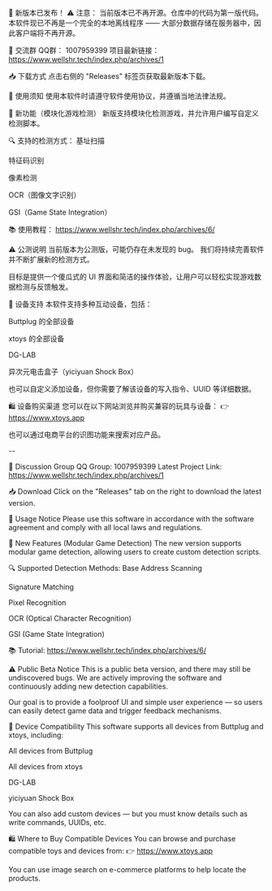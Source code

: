 🎉 新版本已发布！
⚠️ 注意： 当前版本已不再开源。仓库中的代码为第一版代码。
本软件现已不再是一个完全的本地离线程序 —— 大部分数据存储在服务器中，因此客户端将不再开源。

📢 交流群
QQ群： 1007959399
项目最新链接： https://www.wellshr.tech/index.php/archives/1

📥 下载方式
点击右侧的 "Releases" 标签页获取最新版本下载。

📌 使用须知
使用本软件时请遵守软件使用协议，并遵循当地法律法规。

🧩 新功能（模块化游戏检测）
新版支持模块化检测游戏，并允许用户编写自定义检测脚本。

🔍 支持的检测方式：
基址扫描

特征码识别

像素检测

OCR（图像文字识别）

GSI（Game State Integration）

📚 使用教程：
https://www.wellshr.tech/index.php/archives/6/

⚠️ 公测说明
当前版本为公测版，可能仍存在未发现的 bug。
我们将持续完善软件并不断扩展新的检测方式。

目标是提供一个傻瓜式的 UI 界面和简洁的操作体验，让用户可以轻松实现游戏数据检测与反馈触发。

🧸 设备支持
本软件支持多种互动设备，包括：

Buttplug 的全部设备

xtoys 的全部设备

DG-LAB

异次元电击盒子（yiciyuan Shock Box）

也可以自定义添加设备，但你需要了解该设备的写入指令、UUID 等详细数据。

🛍️ 设备购买渠道
您可以在以下网站浏览并购买兼容的玩具与设备：
👉 https://www.xtoys.app

也可以通过电商平台的识图功能来搜索对应产品。


--

📢 Discussion Group
QQ Group: 1007959399
Latest Project Link: https://www.wellshr.tech/index.php/archives/1

📥 Download
Click on the "Releases" tab on the right to download the latest version.

📌 Usage Notice
Please use this software in accordance with the software agreement and comply with all local laws and regulations.

🧩 New Features (Modular Game Detection)
The new version supports modular game detection, allowing users to create custom detection scripts.

🔍 Supported Detection Methods:
Base Address Scanning

Signature Matching

Pixel Recognition

OCR (Optical Character Recognition)

GSI (Game State Integration)

📚 Tutorial:
https://www.wellshr.tech/index.php/archives/6/

⚠️ Public Beta Notice
This is a public beta version, and there may still be undiscovered bugs.
We are actively improving the software and continuously adding new detection capabilities.

Our goal is to provide a foolproof UI and simple user experience — so users can easily detect game data and trigger feedback mechanisms.

🧸 Device Compatibility
This software supports all devices from Buttplug and xtoys, including:

All devices from Buttplug

All devices from xtoys

DG-LAB

yiciyuan Shock Box

You can also add custom devices — but you must know details such as write commands, UUIDs, etc.

🛍️ Where to Buy Compatible Devices
You can browse and purchase compatible toys and devices from:
👉 https://www.xtoys.app

You can use image search on e-commerce platforms to help locate the products.
